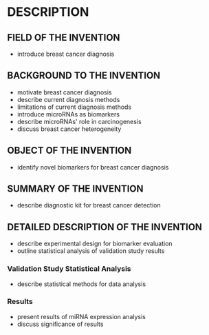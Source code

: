# DESCRIPTION

## FIELD OF THE INVENTION

- introduce breast cancer diagnosis

## BACKGROUND TO THE INVENTION

- motivate breast cancer diagnosis
- describe current diagnosis methods
- limitations of current diagnosis methods
- introduce microRNAs as biomarkers
- describe microRNAs' role in carcinogenesis
- discuss breast cancer heterogeneity

## OBJECT OF THE INVENTION

- identify novel biomarkers for breast cancer diagnosis

## SUMMARY OF THE INVENTION

- describe diagnostic kit for breast cancer detection

## DETAILED DESCRIPTION OF THE INVENTION

- describe experimental design for biomarker evaluation
- outline statistical analysis of validation study results

### Validation Study Statistical Analysis

- describe statistical methods for data analysis

### Results

- present results of miRNA expression analysis
- discuss significance of results

